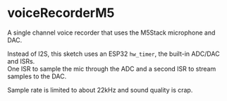 # voiceRecorderM5
A single channel voice recorder that uses the M5Stack microphone and DAC.

Instead of I2S, this sketch uses an ESP32 `hw_timer`, the built-in ADC/DAC and ISRs.<br>
One ISR to sample the mic through the ADC and a second ISR to stream samples to the DAC.

Sample rate is limited to about 22kHz and sound quality is crap.
